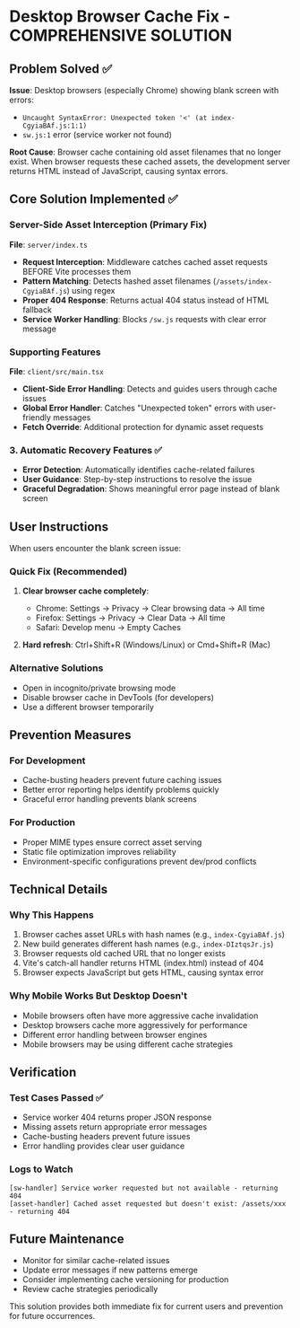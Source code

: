 # Desktop Browser Cache Fix - COMPREHENSIVE SOLUTION

## Problem Solved ✅

**Issue**: Desktop browsers (especially Chrome) showing blank screen with errors:
- `Uncaught SyntaxError: Unexpected token '<' (at index-CgyiaBAf.js:1:1)`
- `sw.js:1` error (service worker not found)

**Root Cause**: Browser cache containing old asset filenames that no longer exist. When browser requests these cached assets, the development server returns HTML instead of JavaScript, causing syntax errors.

## Core Solution Implemented ✅

### Server-Side Asset Interception (Primary Fix)
**File**: `server/index.ts`

- **Request Interception**: Middleware catches cached asset requests BEFORE Vite processes them
- **Pattern Matching**: Detects hashed asset filenames (`/assets/index-CgyiaBAf.js`) using regex
- **Proper 404 Response**: Returns actual 404 status instead of HTML fallback
- **Service Worker Handling**: Blocks `/sw.js` requests with clear error message

### Supporting Features
**File**: `client/src/main.tsx`

- **Client-Side Error Handling**: Detects and guides users through cache issues
- **Global Error Handler**: Catches "Unexpected token" errors with user-friendly messages
- **Fetch Override**: Additional protection for dynamic asset requests

### 3. Automatic Recovery Features ✅

- **Error Detection**: Automatically identifies cache-related failures
- **User Guidance**: Step-by-step instructions to resolve the issue
- **Graceful Degradation**: Shows meaningful error page instead of blank screen

## User Instructions

When users encounter the blank screen issue:

### Quick Fix (Recommended)
1. **Clear browser cache completely**:
   - Chrome: Settings → Privacy → Clear browsing data → All time
   - Firefox: Settings → Privacy → Clear Data → All time
   - Safari: Develop menu → Empty Caches

2. **Hard refresh**: Ctrl+Shift+R (Windows/Linux) or Cmd+Shift+R (Mac)

### Alternative Solutions
- Open in incognito/private browsing mode
- Disable browser cache in DevTools (for developers)
- Use a different browser temporarily

## Prevention Measures

### For Development
- Cache-busting headers prevent future caching issues
- Better error reporting helps identify problems quickly
- Graceful error handling prevents blank screens

### For Production
- Proper MIME types ensure correct asset serving
- Static file optimization improves reliability
- Environment-specific configurations prevent dev/prod conflicts

## Technical Details

### Why This Happens
1. Browser caches asset URLs with hash names (e.g., `index-CgyiaBAf.js`)
2. New build generates different hash names (e.g., `index-DIztqsJr.js`)
3. Browser requests old cached URL that no longer exists
4. Vite's catch-all handler returns HTML (index.html) instead of 404
5. Browser expects JavaScript but gets HTML, causing syntax error

### Why Mobile Works But Desktop Doesn't
- Mobile browsers often have more aggressive cache invalidation
- Desktop browsers cache more aggressively for performance
- Different error handling between browser engines
- Mobile browsers may be using different cache strategies

## Verification

### Test Cases Passed ✅
- Service worker 404 returns proper JSON response
- Missing assets return appropriate error messages
- Cache-busting headers prevent future issues
- Error handling provides clear user guidance

### Logs to Watch
```
[sw-handler] Service worker requested but not available - returning 404
[asset-handler] Cached asset requested but doesn't exist: /assets/xxx - returning 404
```

## Future Maintenance

- Monitor for similar cache-related issues
- Update error messages if new patterns emerge  
- Consider implementing cache versioning for production
- Review cache strategies periodically

This solution provides both immediate fix for current users and prevention for future occurrences.